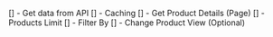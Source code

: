 [] - Get data from API
[] - Caching
[] - Get Product Details (Page)
[] - Products Limit
[] - Filter By
[] - Change Product View (Optional)
